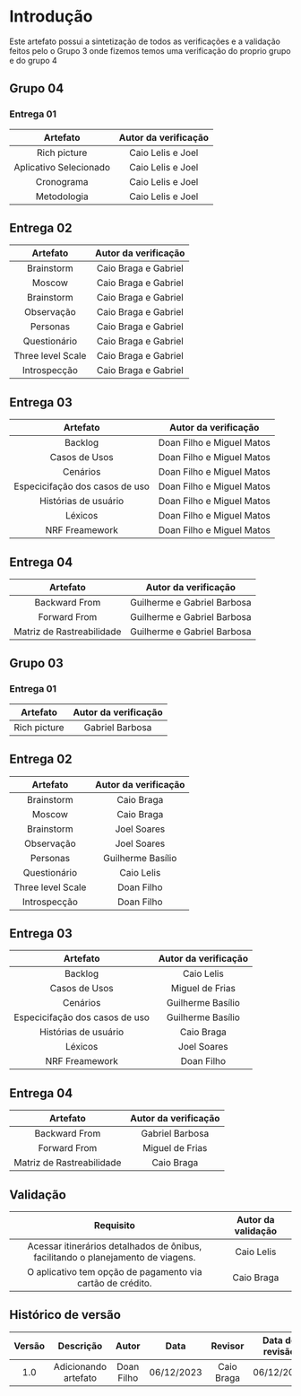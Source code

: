 # **Introdução**
Este artefato possui a sintetização de  todos as verificações e a validação feitos pelo o Grupo 3 onde fizemos temos uma verificação do proprio grupo e do grupo 4


## **Grupo 04**

### **Entrega 01**

|Artefato|Autor da verificação|
|:------:|:------------------:|
| Rich picture | Caio Lelis e Joel |
| Aplicativo Selecionado |Caio Lelis e Joel |
| Cronograma | Caio Lelis e Joel|
| Metodologia | Caio Lelis e Joel |

## **Entrega 02**

|Artefato|Autor da verificação|
|:------:|:------------------:|
| Brainstorm | Caio Braga e Gabriel |
| Moscow     | Caio Braga e Gabriel |
| Brainstorm | Caio Braga e Gabriel |
| Observação | Caio Braga e Gabriel |
| Personas   | Caio Braga e Gabriel |
| Questionário | Caio Braga e Gabriel|
| Three level Scale | Caio Braga e Gabriel  |
| Introspecção |Caio Braga e Gabriel| 


## **Entrega 03**

|Artefato|Autor da verificação|
|:------:|:------------------:|
| Backlog | Doan Filho e Miguel Matos  |
| Casos de Usos  | Doan Filho e Miguel Matos |
| Cenários| Doan Filho e Miguel Matos|
| Especicifação dos casos de uso | Doan Filho e Miguel Matos|
| Histórias de usuário  | Doan Filho e Miguel Matos|
| Léxicos |  Doan Filho e Miguel Matos|
| NRF Freamework | Doan Filho e Miguel Matos |


## **Entrega 04**

|Artefato|Autor da verificação|
|:------:|:------------------:|
| Backward From |Guilherme e Gabriel Barbosa   |
| Forward From | Guilherme e Gabriel Barbosa    |
| Matriz de Rastreabilidade  | Guilherme e Gabriel Barbosa   |

## **Grupo 03**

### **Entrega 01**

|Artefato|Autor da verificação|
|:------:|:------------------:|
| Rich picture | Gabriel Barbosa |

## **Entrega 02**

|Artefato|Autor da verificação|
|:------:|:------------------:|
| Brainstorm | Caio Braga  |
| Moscow     | Caio Braga  |
| Brainstorm | Joel Soares |
| Observação | Joel Soares |
| Personas   | Guilherme Basílio  |
| Questionário |  Caio Lelis |
| Three level Scale | Doan Filho  |
| Introspecção |Doan Filho| 


## **Entrega 03**

|Artefato|Autor da verificação|
|:------:|:------------------:|
| Backlog | Caio Lelis   |
| Casos de Usos  | Miguel de Frias |
| Cenários|  Guilherme Basílio|
| Especicifação dos casos de uso | Guilherme Basílio |
| Histórias de usuário  | Caio Braga  |
| Léxicos |  Joel Soares |
| NRF Freamework | Doan Filho  |


## **Entrega 04**

|Artefato|Autor da verificação|
|:------:|:------------------:|
| Backward From | Gabriel Barbosa   |
| Forward From | Miguel de Frias |
| Matriz de Rastreabilidade  | Caio Braga |


## **Validação**

|Requisito |Autor da validação |
|:------:|:------------------:|
| Acessar itinerários detalhados de ônibus, facilitando o planejamento de viagens. | Caio Lelis |
| O aplicativo tem opção de pagamento via cartão de crédito. | Caio Braga |

## **Histórico de versão**

| Versão |          Descrição              |     Autor      |      Data      |   Revisor     |    Data de revisão    |  
|:------:|:-------------------------------:|:--------------:|:--------------:|:-------------:|:---------------------:|
|  1.0   | Adicionando artefato | Doan Filho  |   06/12/2023   | Caio Braga  | 06/12/2023 |
